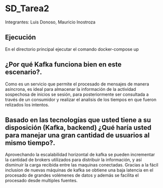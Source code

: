 # SD_Tarea2
Integrantes: Luis Donoso, Mauricio Inostroza

## Ejecución
En el directorio principal ejecutar el comando docker-compose up

## ¿Por qué Kafka funciona bien en este escenario?.
Como es un servicio que permite el procesado de mensajes de manera asíncrona, es ideal para almacenar la información de la actividad sospechosa de inicios se sesión, para posteriormente ser consultada a través de un consumidor y realizar el analisis de los tiempos en que fueron relizados los intentos.

## Basado en las tecnologías que usted tiene a su disposición (Kafka, backend) ¿Qué haría usted para manejar una gran cantidad de usuarios al mismo tiempo?.
Aprovechando la escalabilidad horizontal de kafka se pueden incrementar la cantidad de brokers utilizados para distribuir la información, y así disminuir la carga recibida entre las maquinas conectadas. Gracias a la fácil inclusion de nuevas máquinas de kafka se obtiene una baja latencia en el procesado de grandes volémenes de datos y además se facilita el procesado desde multiples fuentes.